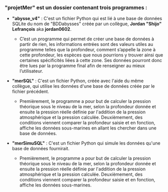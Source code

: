 ### "projetMer" est un dossier contenant trois programmes :
* **"abysse_v4"** : C'est un fichier Python qui est lié à une base de données SQLite du nom de "BDDabysses" créée par un collègue, **Jordan "Shijo" Lefrançois** aka **jordan0602**.
  * C’est un programme qui permet de créer une base de données à partir de rien, les informations entrées sont des valeurs utiles au programme telles que la profondeur, comment s’appelle la zone à cette profondeur, les espèces que nous pourrions y trouver ainsi que certaines spécificités liées à cette zone. Ses données pourront donc être lues par la programme final afin de renseigner au mieux l’utilisateur.

* **"merSQL"** : C'est un fichier Python, créée avec l'aide du même collègue, qui utilise les données d'une base de données créée par le fichier précédent.
  * Premièrement, le programme a pour but de calculer la pression théorique sous le niveau de la mer, selon la profondeur donnée et ensuite la pression réelle définie par l'addition de la pression atmosphérique et la pression calculée. 
Deuxièmement, des conditions viennent comparer la profondeur saisie et en fonction, affiche les données sous-marines en allant les chercher dans une base de données.
* **"merSimuSQL"** : C'est un fichier Python qui simule les données qu'une base de données fournirait.
  * Premièrement, le programme a pour but de calculer la pression théorique sous le niveau de la mer, selon la profondeur donnée et ensuite la pression réelle définie par l'addition de la pression atmosphérique et la pression calculée. 
Deuxièmement, des conditions viennent comparer la profondeur saisie et en fonction, affiche les données sous-marines.
